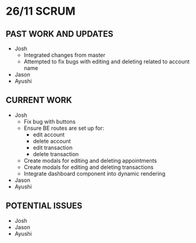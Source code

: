 # 26/11 SCRUM

## PAST WORK AND UPDATES
- Josh
  - Integrated changes from master
  - Attempted to fix bugs with editing and deleting related to account name
- Jason
- Ayushi

## CURRENT WORK
- Josh
  - Fix bug with buttons
  - Ensure BE routes are set up for:
    - edit account
    - delete account
    - edit transaction
    - delete transaction
  - Create modals for editing and deleting appointments
  - Create modals for editing and deleting transactions
  - Integrate dashboard component into dynamic rendering
- Jason
- Ayushi

## POTENTIAL ISSUES
- Josh
- Jason
- Ayushi
